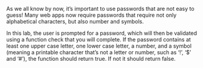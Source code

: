 As we all know by now, it’s important to use passwords that are not easy to guess! Many web apps now require passwords that require not only alphabetical characters, but also number and symbols.

In this lab, the user is prompted for a password, which will then be validated using a function check that you will complete. If the password contains at least one upper case letter, one lower case letter, a number, and a symbol (meaning a printable character that’s not a letter or number, such as ‘!’, ‘$’ and ‘#’), the function should return true. If not it should return false.